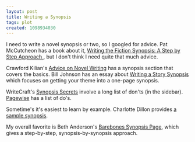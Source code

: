 ```yaml
---
layout: post
title: Writing a Synopsis
tags: plot
created: 1098934030
---
```

 I need to write a novel synopsis or two, so I googled for advice.  Pat McCutcheon has a book about it, [Writing the Fiction Synopsis: A Step by Step Approach ](http://www.gryphonbooksforwriters.com/WTFS.htm), but I don't think I need quite that much advice.  

Crawford Kilian's [Advice on Novel Writing](http://www.steampunk.com/sfch/writing/ckilian/#7) has a synopsis section that covers the basics.  Bill Johnson has an essay about [Writing a Story Synopsis](http://www.storyispromise.com/wsynop.htm) which focuses on getting your theme into a one-page synopsis.

WriteCraft's [Synopsis Secrets](http://www.writecraftweb.com/articles/wcSynopsisSecret.html) involve a long list of don'ts (in the sidebar). [Pagewise](http://il.essortment.com/synopsiswriteb_rqmx.htm) has a list of do's.

Sometime's it's easiest to learn by example.  Charlotte Dillon provides [a sample synopsis](http://www.geocities.com/charlottedillon2000/synopsis.html).

My overall favorite is Beth Anderson's [Barebones Synopsis Page](http://www.geocities.com/hotclue/barebones.html), which gives a step-by-step, synopsis-by-synopsis approach.

